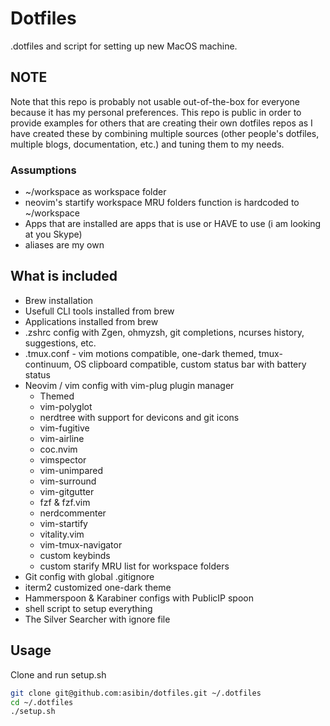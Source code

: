 # Dotfiles

.dotfiles and script for setting up new MacOS machine. 

## NOTE

Note that this repo is probably not usable out-of-the-box
 for everyone because it has my personal preferences.
 This repo is public in order to provide examples for
 others that are creating their own dotfiles repos
 as I have created these by combining multiple sources
 (other people's dotfiles, multiple blogs, 
 documentation, etc.) and tuning them to my needs.

### Assumptions
- ~/workspace as workspace folder
- neovim's startify workspace MRU folders function is hardcoded to ~/workspace
- Apps that are installed are apps that is use or HAVE to use (i am looking at you Skype)
- aliases are my own

## What is included

- Brew installation
- Usefull CLI tools installed from brew
- Applications installed from brew
- .zshrc config with Zgen, ohmyzsh, git completions, ncurses history,
  suggestions, etc.
- .tmux.conf - vim motions compatible, one-dark themed, tmux-continuum,
  OS clipboard compatible, custom status bar with battery status
- Neovim / vim config with vim-plug plugin manager
  - Themed
  - vim-polyglot
  - nerdtree with support for devicons and git icons
  - vim-fugitive
  - vim-airline
  - coc.nvim
  - vimspector
  - vim-unimpared
  - vim-surround
  - vim-gitgutter
  - fzf & fzf.vim
  - nerdcommenter
  - vim-startify
  - vitality.vim
  - vim-tmux-navigator
  - custom keybinds
  - custom starify MRU list for workspace folders
- Git config with global .gitignore
- iterm2 customized one-dark theme
- Hammerspoon & Karabiner configs with PublicIP spoon
- shell script to setup everything
- The Silver Searcher with ignore file

## Usage

Clone and run setup.sh

```bash
git clone git@github.com:asibin/dotfiles.git ~/.dotfiles
cd ~/.dotfiles
./setup.sh
```
